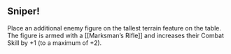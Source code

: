 ## Sniper!

Place an additional enemy figure on the tallest terrain feature on the table. The figure is armed with a [[Marksman’s Rifle]] and increases their Combat Skill by +1 (to a maximum of +2).
